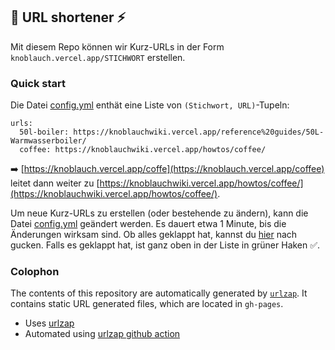## 🧄 URL shortener ⚡️ 
Mit diesem Repo können wir Kurz-URLs in der Form `knoblauch.vercel.app/STICHWORT` erstellen.

### Quick start
Die Datei [config.yml](config.yml) enthät eine Liste von `(Stichwort, URL)`-Tupeln:
```
urls:
  50l-boiler: https://knoblauchwiki.vercel.app/reference%20guides/50L-Warmwasserboiler/
  coffee: https://knoblauchwiki.vercel.app/howtos/coffee/
```

➡️ [https://knoblauch.vercel.app/coffe](https://knoblauch.vercel.app/coffee) leitet dann weiter zu [https://knoblauchwiki.vercel.app/howtos/coffee/](https://knoblauchwiki.vercel.app/howtos/coffee/).

Um neue Kurz-URLs zu erstellen (oder bestehende zu ändern), kann die Datei [config.yml](config.yml) geändert werden. Es dauert etwa 1 Minute, bis die Änderungen wirksam sind. Ob alles geklappt hat, kannst du [hier](https://github.com/huml123/knoblauch-urls/actions/workflows/main.yml) nach gucken. Falls es geklappt hat, ist ganz oben in der Liste in grüner Haken ✅.


### Colophon

The contents of this repository are automatically generated by [`urlzap`](https://github.com/brunoluiz/urlzap).
It contains static URL generated files, which are located in `gh-pages`.

- Uses [urlzap](https://github.com/brunoluiz/urlzap/)
- Automated using [urlzap github action](https://github.com/brunoluiz/urlzap-github-action/)
